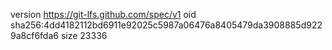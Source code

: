 version https://git-lfs.github.com/spec/v1
oid sha256:4dd4182112bd6911e92025c5987a06476a8405479da3908885d9229a8cf6fda6
size 23336
